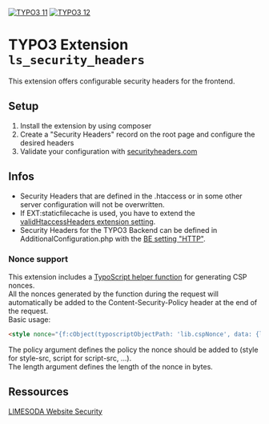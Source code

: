 [![TYPO3 11](https://img.shields.io/badge/TYPO3-11-orange.svg)](https://get.typo3.org/version/11)
[![TYPO3 12](https://img.shields.io/badge/TYPO3-12-orange.svg)](https://get.typo3.org/version/12)

# TYPO3 Extension `ls_security_headers`

This extension offers configurable security headers for the frontend.

## Setup

1. Install the extension by using composer
2. Create a "Security Headers" record on the root page and configure the desired headers
3. Validate your configuration with [securityheaders.com](https://securityheaders.com/)

## Infos

- Security Headers that are defined in the .htaccess or in some other server configuration will not be overwritten.
- If EXT:staticfilecache is used, you have to extend the [validHtaccessHeaders extension setting](https://github.com/lochmueller/staticfilecache/blob/master/ext_conf_template.txt#L14).
- Security Headers for the TYPO3 Backend can be defined in AdditionalConfiguration.php with the [BE setting "HTTP"](https://docs.typo3.org/m/typo3/reference-coreapi/11.5/en-us/Configuration/Typo3ConfVars/BE.html#http).

### Nonce support
This extension includes a [TypoScript helper function](Classes/Userfuncs/Csp.php) for generating CSP nonces.<br>
All the nonces generated by the function during the request will automatically be added to the Content-Security-Policy header at the end of the request.<br>
Basic usage:
```html
<style nonce="{f:cObject(typoscriptObjectPath: 'lib.cspNonce', data: {length: '32', policy: 'style'})}">
```
The policy argument defines the policy the nonce should be added to (style for style-src, script for script-src, ...).<br>
The length argument defines the length of the nonce in bytes.

## Ressources

[LIMESODA Website Security](https://www.limesoda.com/leistungen/beratung-consulting/website-security)
